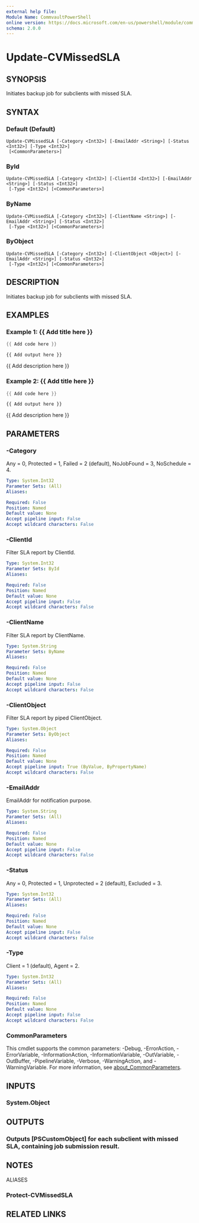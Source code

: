```yaml
---
external help file:
Module Name: CommvaultPowerShell
online version: https://docs.microsoft.com/en-us/powershell/module/commvaultpowershell/update-cvmissedsla
schema: 2.0.0
---
```


# Update-CVMissedSLA

## SYNOPSIS
Initiates backup job for subclients with missed SLA.

## SYNTAX

### Default (Default)
```
Update-CVMissedSLA [-Category <Int32>] [-EmailAddr <String>] [-Status <Int32>] [-Type <Int32>]
 [<CommonParameters>]
```

### ById
```
Update-CVMissedSLA [-Category <Int32>] [-ClientId <Int32>] [-EmailAddr <String>] [-Status <Int32>]
 [-Type <Int32>] [<CommonParameters>]
```

### ByName
```
Update-CVMissedSLA [-Category <Int32>] [-ClientName <String>] [-EmailAddr <String>] [-Status <Int32>]
 [-Type <Int32>] [<CommonParameters>]
```

### ByObject
```
Update-CVMissedSLA [-Category <Int32>] [-ClientObject <Object>] [-EmailAddr <String>] [-Status <Int32>]
 [-Type <Int32>] [<CommonParameters>]
```

## DESCRIPTION
Initiates backup job for subclients with missed SLA.

## EXAMPLES

### Example 1: {{ Add title here }}
```powershell
{{ Add code here }}
```

```output
{{ Add output here }}
```

{{ Add description here }}

### Example 2: {{ Add title here }}
```powershell
{{ Add code here }}
```

```output
{{ Add output here }}
```

{{ Add description here }}

## PARAMETERS

### -Category
Any = 0, Protected = 1, Failed = 2 (default), NoJobFound = 3, NoSchedule = 4.

```yaml
Type: System.Int32
Parameter Sets: (All)
Aliases:

Required: False
Position: Named
Default value: None
Accept pipeline input: False
Accept wildcard characters: False
```

### -ClientId
Filter SLA report by ClientId.

```yaml
Type: System.Int32
Parameter Sets: ById
Aliases:

Required: False
Position: Named
Default value: None
Accept pipeline input: False
Accept wildcard characters: False
```

### -ClientName
Filter SLA report by ClientName.

```yaml
Type: System.String
Parameter Sets: ByName
Aliases:

Required: False
Position: Named
Default value: None
Accept pipeline input: False
Accept wildcard characters: False
```

### -ClientObject
Filter SLA report by piped ClientObject.

```yaml
Type: System.Object
Parameter Sets: ByObject
Aliases:

Required: False
Position: Named
Default value: None
Accept pipeline input: True (ByValue, ByPropertyName)
Accept wildcard characters: False
```

### -EmailAddr
EmailAddr for notification purpose.

```yaml
Type: System.String
Parameter Sets: (All)
Aliases:

Required: False
Position: Named
Default value: None
Accept pipeline input: False
Accept wildcard characters: False
```

### -Status
Any = 0, Protected = 1, Unprotected = 2 (default), Excluded = 3.

```yaml
Type: System.Int32
Parameter Sets: (All)
Aliases:

Required: False
Position: Named
Default value: None
Accept pipeline input: False
Accept wildcard characters: False
```

### -Type
Client = 1 (default), Agent = 2.

```yaml
Type: System.Int32
Parameter Sets: (All)
Aliases:

Required: False
Position: Named
Default value: None
Accept pipeline input: False
Accept wildcard characters: False
```

### CommonParameters
This cmdlet supports the common parameters: -Debug, -ErrorAction, -ErrorVariable, -InformationAction, -InformationVariable, -OutVariable, -OutBuffer, -PipelineVariable, -Verbose, -WarningAction, and -WarningVariable. For more information, see [about_CommonParameters](http://go.microsoft.com/fwlink/?LinkID=113216).

## INPUTS

### System.Object

## OUTPUTS

### Outputs [PSCustomObject] for each subclient with missed SLA, containing job submission result.

## NOTES

ALIASES

### Protect-CVMissedSLA

## RELATED LINKS

